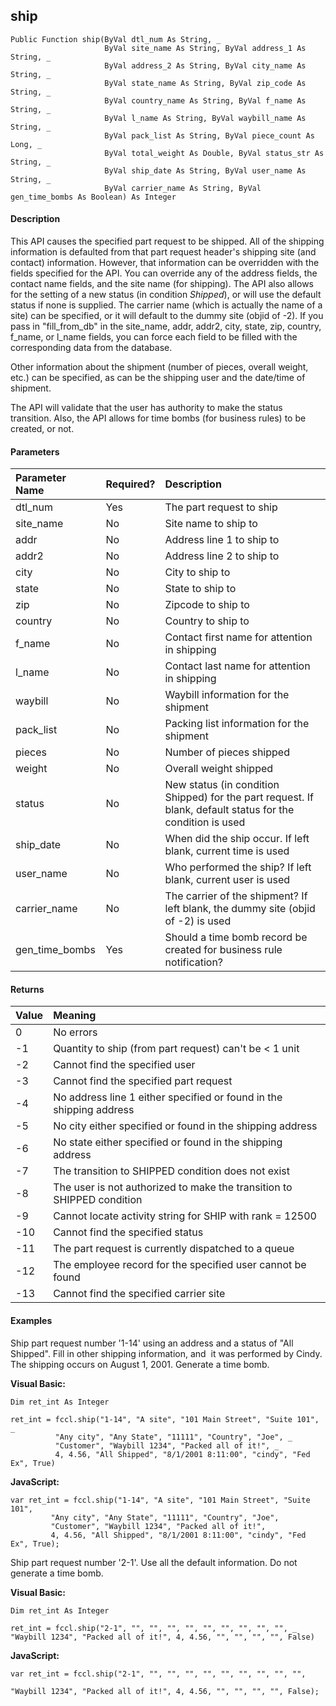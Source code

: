 ship
----

```
Public Function ship(ByVal dtl_num As String, _
                     ByVal site_name As String, ByVal address_1 As String, _
                     ByVal address_2 As String, ByVal city_name As String, _
                     ByVal state_name As String, ByVal zip_code As String, _
                     ByVal country_name As String, ByVal f_name As String, _
                     ByVal l_name As String, ByVal waybill_name As String, _
                     ByVal pack_list As String, ByVal piece_count As Long, _
                     ByVal total_weight As Double, ByVal status_str As String, _
                     ByVal ship_date As String, ByVal user_name As String, _
                     ByVal carrier_name As String, ByVal gen_time_bombs As Boolean) As Integer
```

#### Description

This API causes the specified part request to be shipped. All of the shipping information is defaulted from that part request header's shipping site (and contact) information. However, that information can be overridden with the fields specified for the API. You can override any of the address fields, the contact name fields, and the site name (for shipping). The API also allows for the setting of a new status (in condition _Shipped_), or will use the default status if none is supplied. The carrier name (which is actually the name of a site) can be specified, or it will default to the dummy site (objid of -2). If you pass in "fill_from_db" in the site_name, addr, addr2, city, state, zip, country, f_name, or l_name fields, you can force each field to be filled with the corresponding data from the database.

Other information about the shipment (number of pieces, overall weight, etc.) can be specified, as can be the shipping user and the date/time of shipment.

The API will validate that the user has authority to make the status transition. Also, the API allows for time bombs (for business rules) to be created, or not.

#### Parameters

| Parameter Name | Required? | Description |
|:--- |:--- |:--- |
| dtl_num | Yes | The part request to ship |
| site_name | No | Site name to ship to |
| addr | No | Address line 1 to ship to |
| addr2 | No | Address line 2 to ship to |
| city | No | City to ship to |
| state | No | State to ship to |
| zip | No | Zipcode to ship to |
| country | No | Country to ship to |
| f_name | No | Contact first name for attention in shipping |
| l_name | No | Contact last name for attention in shipping |
| waybill | No | Waybill information for the shipment |
| pack_list | No | Packing list information for the shipment |
| pieces | No | Number of pieces shipped |
| weight | No | Overall weight shipped |
| status | No | New status (in condition Shipped) for the part request. If blank, default status for the condition is used |
| ship_date | No | When did the ship occur. If left blank, current time is used |
| user_name | No | Who performed the ship? If left blank, current user is used |
| carrier_name | No | The carrier of the shipment? If left blank, the dummy site (objid of -2) is used |
| gen_time_bombs | Yes | Should a time bomb record be created for business rule notification? |

#### Returns

| Value | Meaning |
|:--- |:--- |
| 0 | No errors |
| -1 | Quantity to ship (from part request) can't be < 1 unit |
| -2 | Cannot find the specified user |
| -3 | Cannot find the specified part request |
| -4 | No address line 1 either specified or found in the shipping address |
| -5 | No city either specified or found in the shipping address |
| -6 | No state either specified or found in the shipping address |
| -7 | The transition to SHIPPED condition does not exist |
| -8 | The user is not authorized to make the transition to SHIPPED condition |
| -9 | Cannot locate activity string for SHIP with rank = 12500 |
| -10 | Cannot find the specified status |
| -11 | The part request is currently dispatched to a queue |
| -12 | The employee record for the specified user cannot be found |
| -13 | Cannot find the specified carrier site |

#### Examples

Ship part request number '1-14' using an address and a status of "All Shipped". Fill in other shipping information, and  it was performed by Cindy. The shipping occurs on August 1, 2001. Generate a time bomb.

**Visual Basic:**
```
Dim ret_int As Integer

ret_int = fccl.ship("1-14", "A site", "101 Main Street", "Suite 101", _
          "Any city", "Any State", "11111", "Country", "Joe", _
          "Customer", "Waybill 1234", "Packed all of it!", _
          4, 4.56, "All Shipped", "8/1/2001 8:11:00", "cindy", "Fed Ex", True)
```

**JavaScript:**
```
var ret_int = fccl.ship("1-14", "A site", "101 Main Street", "Suite 101",
         "Any city", "Any State", "11111", "Country", "Joe",
         "Customer", "Waybill 1234", "Packed all of it!",
         4, 4.56, "All Shipped", "8/1/2001 8:11:00", "cindy", "Fed Ex", True);
```

Ship part request number '2-1'. Use all the default information. Do not generate a time bomb.

**Visual Basic:**
```
Dim ret_int As Integer

ret_int = fccl.ship("2-1", "", "", "", "", "", "", "", "", "", _
"Waybill 1234", "Packed all of it!", 4, 4.56, "", "", "", "", False)
```

**JavaScript:**
```
var ret_int = fccl.ship("2-1", "", "", "", "", "", "", "", "", "",

"Waybill 1234", "Packed all of it!", 4, 4.56, "", "", "", "", False);
```